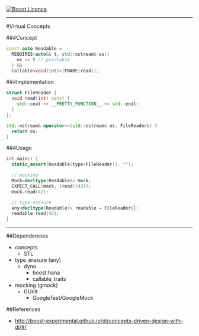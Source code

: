<a href="http://www.boost.org/LICENSE_1_0.txt" target="_blank">![Boost Licence](http://img.shields.io/badge/license-boost-blue.svg)</a>

---------------------------------------

#Virtual Concepts

###Concept
```cpp
const auto Readable =
  REQUIRES(auto&& t, std::ostream& os)(
    os << t // printable
  ) &&
  Callable<void(int)>(FNAME(read));
```

###Implementation
```cpp
struct FileReader {
  void read(int) const {
    std::cout << __PRETTY_FUNCTION__ << std::endl;
  }
};

std::ostream& operator<<(std::ostream& os, FileReader&) {
  return os;
}
```

###Usage
```cpp
int main() {
  static_assert(Readable(type<FileReader)), "");

  // mocking
  Mock<decltype(Readable)> mock;
  EXPECT_CALL(mock, (read)(42));
  mock.read(42);

  // type erasure
  any<decltype(Readable)> readable = FileReader{};
  readable.read(42);
}
```

---

##Dependencies
* concepts
  * STL
* type_erasure (any)
  * dyno
    * boost.hana
    * callable_traits
* mocking (gmock)
  * GUnit
    * GoogleTest/GoogleMock

##References
* http://boost-experimental.github.io/di/concepts-driven-design-with-di/#/
